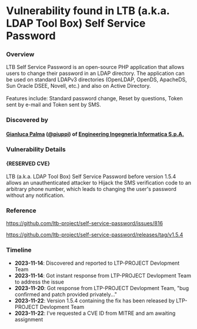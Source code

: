 # Vulnerability found in LTB (a.k.a. LDAP Tool Box) Self Service Password 

### Overview
LTB Self Service Password is an open-source PHP application that allows users to change their password in an LDAP directory. The application can be used on standard LDAPv3 directories (OpenLDAP, OpenDS, ApacheDS, Sun Oracle DSEE, Novell, etc.) and also on Active Directory.<br><br>Features include: Standard password change, Reset by questions, Token sent by e-mail and Token sent by SMS.


### Discovered by
#### [Gianluca Palma](https://www.linkedin.com/in/piuppi/) ([@piuppi](https://twitter.com/piuppi)) of [Engineering Ingegneria Informatica S.p.A.](https://www.eng.it)
 
### Vulnerability Details

#### {RESERVED CVE}
LTB (a.k.a. LDAP Tool Box) Self Service Password before version 1.5.4 allows an unauthenticated attacker to Hijack the SMS verification code to an arbitrary phone number, which leads to changing the user's password without any notification.

### Reference
https://github.com/ltb-project/self-service-password/issues/816

https://github.com/ltb-project/self-service-password/releases/tag/v1.5.4

### Timeline
- **2023-11-14**: Discovered and reported to LTP-PROJECT Devlopment Team
- **2023-11-14**: Got instant response from LTP-PROJECT Devlopment Team to address the issue
- **2023-11-20**: Got response from LTP-PROJECT Devlopment Team, "bug confirmed and patch provided privately..."
- **2023-11-22**: Version 1.5.4 containing the fix has been released by LTP-PROJECT Devlopment Team
- **2023-11-22**: I've requested a CVE ID from MITRE and am awaiting assignment


